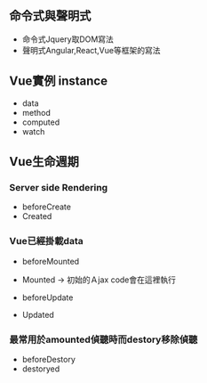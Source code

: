 ## 命令式與聲明式

- 命令式Jquery取DOM寫法
- 聲明式Angular,React,Vue等框架的寫法


## Vue實例 instance

- data
- method
- computed
- watch

## Vue生命週期

### Server side Rendering 
- beforeCreate
- Created

### Vue已經掛載data
- beforeMounted
- Mounted -> 初始的Ａjax code會在這裡執行

- beforeUpdate
- Updated

### 最常用於amounted偵聽時而destory移除偵聽
- beforeDestory
- destoryed